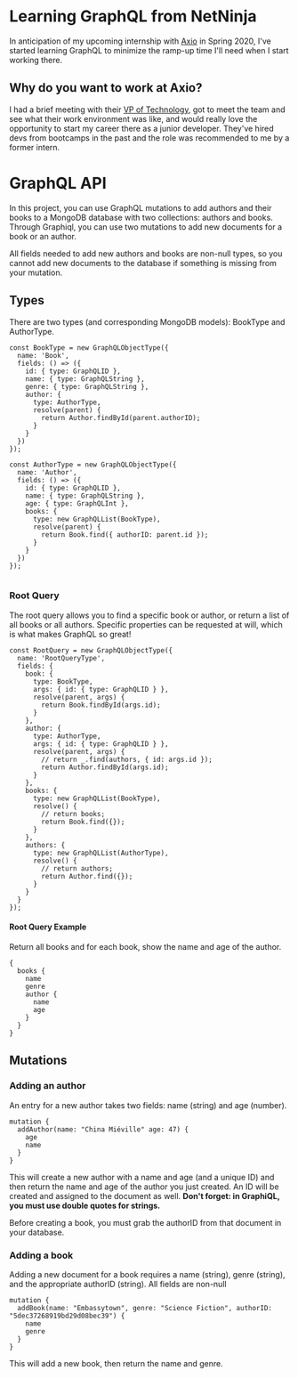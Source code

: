 # Learning GraphQL from NetNinja
In anticipation of my upcoming internship with [Axio](https://axio.com/careers/?gh_jid=4020412002) in Spring 2020, I've started learning GraphQL to minimize the ramp-up time I'll need when I start working there.

## Why do you want to work at Axio?
I had a brief meeting with their [VP of Technology](https://axio.com/leadership/), got to meet the team and see what their work environment was like, and would really love the opportunity to start my career there as a junior developer. They've hired devs from bootcamps in the past and the role was recommended to me by a former intern.

# GraphQL API
In this project, you can use GraphQL mutations to add authors and their books to a MongoDB database with two collections: authors and books. Through Graphiql, you can use two mutations to add new documents for a book or an author. 

All fields needed to add new authors and books are non-null types, so you cannot add new documents to the database if something is missing from your mutation.

## Types

There are two types (and corresponding MongoDB models): BookType and AuthorType.

```
const BookType = new GraphQLObjectType({
  name: 'Book',
  fields: () => ({
    id: { type: GraphQLID },
    name: { type: GraphQLString },
    genre: { type: GraphQLString },
    author: {
      type: AuthorType,
      resolve(parent) {
        return Author.findById(parent.authorID); 
      }
    }
  })
});

const AuthorType = new GraphQLObjectType({
  name: 'Author',
  fields: () => ({
    id: { type: GraphQLID },
    name: { type: GraphQLString },
    age: { type: GraphQLInt },
    books: {
      type: new GraphQLList(BookType),
      resolve(parent) {
        return Book.find({ authorID: parent.id });
      }
    }
  })
});


```

### Root Query
The root query allows you to find a specific book or author, or return a list of all books or all authors. Specific properties can be requested at will, which is what makes GraphQL so great!

```
const RootQuery = new GraphQLObjectType({
  name: 'RootQueryType',
  fields: {
    book: {
      type: BookType,
      args: { id: { type: GraphQLID } },
      resolve(parent, args) {
        return Book.findById(args.id);
      }
    },
    author: {
      type: AuthorType,
      args: { id: { type: GraphQLID } },
      resolve(parent, args) {
        // return _.find(authors, { id: args.id });
        return Author.findById(args.id);
      }
    },
    books: {
      type: new GraphQLList(BookType),
      resolve() {
        // return books;
        return Book.find({});
      }
    },
    authors: {
      type: new GraphQLList(AuthorType),
      resolve() {
        // return authors;
        return Author.find({});
      }
    }
  }
});
```

#### Root Query Example
Return all books and for each book, show the name and age of the author.

```
{
  books {
    name
    genre
    author {
      name
      age
    }
  }
}
```

## Mutations

### Adding an author
An entry for a new author takes two fields: name (string) and age (number).

```
mutation {
  addAuthor(name: "China Miéville" age: 47) {
    age
    name
  }
}
```

This will create a new author with a name and age (and a unique ID) and then return the name and age of the author you just created. An ID will be created and assigned to the document as well. **Don't forget: in GraphiQL, you must use double quotes for strings.**

Before creating a book, you must grab the authorID from that document in your database. 

### Adding a book
Adding a new document for a book requires a name (string), genre (string), and the appropriate authorID (string). All fields are non-null

```
mutation {
  addBook(name: "Embassytown", genre: "Science Fiction", authorID: "5dec37268919bd29d08bec39") {
    name
    genre
  }
}
```

This will add a new book, then return the name and genre.
